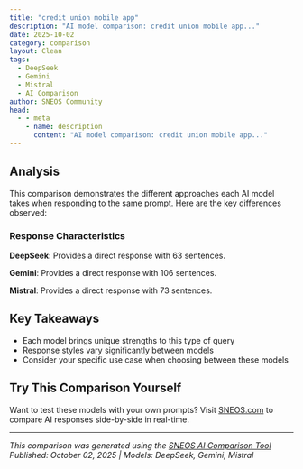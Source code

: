 ```yaml
---
title: "credit union mobile app"
description: "AI model comparison: credit union mobile app..."
date: 2025-10-02
category: comparison
layout: Clean
tags:
  - DeepSeek
  - Gemini
  - Mistral
  - AI Comparison
author: SNEOS Community
head:
  - - meta
    - name: description
      content: "AI model comparison: credit union mobile app..."
---
```


<ChatComparison
  title="credit union mobile app"
  prompt="credit union mobile app"
  :responses='{
    "DeepSeek": "Of course! Credit union mobile apps have become essential tools for members, offering convenience, security, and control over their finances. Here\u2019s a comprehensive breakdown of what you can expect from a modern credit union mobile app, including key features, benefits, and what to look for.\n\n### Key Features of a Top-Tier Credit Union Mobile App\n\nMost credit unions strive to offer a robust set of features that rival, and often exceed, those of large national banks.\n\n**1. Account Management \u0026 Transactions:**\n*   **View Balances \u0026 History:** Check checking, savings, loan, and credit card balances with real-time updates.\n*   **Transfer Funds:** Move money between your accounts at the credit union or to external accounts.\n*   **Mobile Check Deposit:** The flagship feature\u2014take a picture of a check to deposit it without visiting a branch.\n*   **Bill Pay:** Schedule and pay bills directly from the app.\n*   **e-Statements:** Access and download your monthly statements.\n\n**2. Payments \u0026 Transfers:**\n*   **Person-to-Person (P2P) Payments:** Send money instantly to friends and family using services like Zelle\u00AE, which is often integrated directly into the app.\n*   **Popmoney or Similar:** An alternative P2P system.\n*   **External Transfers:** Link accounts from other financial institutions to transfer funds in and out.\n\n**3. Security \u0026 Control:**\n*   **Biometric Login:** Use your fingerprint or face ID for quick and secure access.\n*   **Card Controls:** Instantly turn your debit or credit card on/off if it\u0027s misplaced.\n*   **Custom Alerts:** Set up real-time notifications for transactions, low balances, or large withdrawals.\n*   **Two-Factor Authentication (2FA):** An extra layer of security beyond just a password.\n\n**4. Loan \u0026 Account Services:**\n*   **Apply for Loans:** Start an application for auto loans, personal loans, mortgages, or credit cards directly from the app.\n*   **View Loan Details:** Check your payoff amount, payment due date, and interest rate.\n*   **Open New Accounts:** Apply for a new savings account, CD, or money market account.\n\n**5. Support \u0026 Tools:**\n*   **Find ATMs \u0026 Branches:** Use your phone\u0027s GPS to find surcharge-free ATMs (often through CO-OP or Allpoint networks) and branch locations.\n*   **In-App Messaging:** Securely message a credit union representative with questions.\n*   **Financial Management Tools:** Some apps offer budgeting features, spending insights, and financial health scores.\n*   **Cardless ATM Access:** Withdraw cash from an ATM using a code in your app instead of your physical card.\n\n---\n\n### Major Benefits of Using Your Credit Union\u0027s Mobile App\n\n*   **Convenience:** Banking is available 24/7 from anywhere. No more rushing to a branch before it closes.\n*   **Time-Saving:** Depositing a check or transferring money takes seconds, not minutes or hours.\n*   **Enhanced Security:** Features like card controls and instant alerts give you more power to prevent and detect fraud than with statement monitoring alone.\n*   **Saves Money:** Avoids fees for using out-of-network ATMs by helping you find in-network ones. Mobile deposit also saves on gas and time.\n*   **Direct Connection:** You often get a more personalized experience and direct access to support from an institution that knows you.\n\n---\n\n### What to Look For \u0026 Potential Drawbacks\n\nWhile most apps are excellent, there can be variations.\n\n**Things to Look For:**\n*   **User Reviews:** Check the Apple App Store or Google Play Store. Look for comments on reliability, ease of use, and feature availability.\n*   **Feature Set:** Does it have the specific features you need (e.g., Zelle\u00AE, card controls, budgeting tools)?\n*   **User Interface (UI):** Is the app intuitive, modern, and easy to navigate? A clunky app can be frustrating.\n\n**Potential Drawbacks (Varies by Credit Union):**\n*   **Smaller Tech Budgets:** Some smaller credit unions may have apps that are less polished or have fewer features than mega-banks like Chase or Bank of America.\n*   **Occasional Bugs:** Like any software, updates can sometimes introduce glitches.\n*   **Feature Lag:** They might be slightly slower to adopt the very latest fintech trends.\n\n---\n\n### Popular Credit Union App Platforms\n\nMany credit unions use third-party core processors that provide the underlying technology for their apps. You might recognize similar interfaces if your credit union uses one of these common platforms:\n\n*   **Digital Banking from Jack Henry** (e.g., Banno)\n*   **FiServ** (e.g., Architect, Mobiliti)\n*   **Q2 Platform**\n*   **Alkami**\n\n### Final Recommendation\n\n**If you are a member of a credit union, downloading and setting up their mobile app is highly recommended.** It is the single best way to manage your day-to-day finances with them. The convenience, security, and control it offers are invaluable.\n\n**To get started:**\n1.  Search for your credit union\u0027s name in the App Store (iOS) or Google Play Store (Android).\n2.  Download the official app.\n3.  Use your online banking credentials to log in. If you\u0027re not enrolled in online banking, you\u0027ll typically need to do that on their website first.\n4.  Take 10 minutes to explore the features, set up biometric login, and turn on transaction alerts.",
    "Gemini": "Okay, let\u0027s break down what\u0027s involved in a credit union mobile app.  I\u0027ll cover key features, security, development considerations, and more.\n\n**Core Functionality (What Users Expect):**\n\n*   **Account Access:**\n    *   **Balance Inquiry:** Checking current balances for all accounts (checking, savings, loans, credit cards, etc.).\n    *   **Transaction History:**  Detailed records of deposits, withdrawals, payments, and other activities.  Ideally, with search and filtering options (by date, amount, description).\n    *   **Account Details:**  Account numbers, routing numbers, interest rates (if applicable).\n    *   **Multi-Account Management:** Ability to easily switch between and manage multiple accounts held by the user.\n\n*   **Transfers:**\n    *   **Internal Transfers:** Moving money between the user\u0027s own accounts within the credit union.\n    *   **External Transfers:**  Sending money to accounts at other financial institutions (ACH transfers).  This typically requires initial setup and verification.\n    *   **Member-to-Member Transfers:** (If supported) Sending money to other members of the same credit union.\n    *   **Scheduled Transfers:** Setting up recurring transfers on a regular basis (e.g., weekly, monthly).\n\n*   **Bill Pay:**\n    *   **Adding Payees:**  Setting up companies and individuals to whom the user can pay bills.\n    *   **Making Payments:**  Scheduling one-time or recurring bill payments.\n    *   **Payment History:**  Tracking past bill payments.\n    *   **eBills (Optional):** Receiving electronic bills directly within the app.\n\n*   **Mobile Check Deposit:**\n    *   **Taking Photos of Checks:** Using the device\u0027s camera to capture images of the front and back of checks.\n    *   **Entering Check Information:** Inputting the check amount.\n    *   **Deposit Limits:**  Clearly displaying deposit limits.\n\n*   **Loan Payments:**\n    *   **Making Loan Payments:** Paying credit union loans (auto, personal, mortgage, etc.) directly from the app.\n    *   **Viewing Loan Details:**  Loan balances, interest rates, payment schedules.\n\n*   **Credit Card Management:** (If the Credit Union Offers Credit Cards)\n    *   **Viewing Credit Card Balance and Transaction History.**\n    *   **Making Payments to Credit Card.**\n    *   **Lock/Unlock Card:** Quickly disable a lost or stolen card.\n    *   **Requesting a new card.**\n    *   **Viewing Credit Card Rewards Balance.**\n\n*   **ATM/Branch Locator:**\n    *   **Finding Nearby ATMs and Branches:** Using the device\u0027s GPS to locate nearby ATMs and branch locations.\n    *   **Viewing Branch Hours and Contact Information.**\n    *   **Mapping Directions:**  Providing directions to the selected ATM or branch.\n\n*   **Contact Information:**\n    *   **Access to Credit Union Phone Numbers and Email Addresses.**\n    *   **Secure Messaging (Optional):**  Ability to send and receive secure messages with credit union representatives.\n\n*   **Profile Management:**\n    *   **Updating Contact Information:** Changing address, phone number, email address.\n    *   **Password Management:**  Changing passwords and setting up security questions.\n    *   **Notification Preferences:**  Customizing the types of notifications received (e.g., low balance alerts, transaction alerts).\n\n**Important Features and Considerations:**\n\n*   **Security:** This is paramount!\n    *   **Encryption:**  End-to-end encryption of all data transmitted between the app and the credit union\u0027s servers.\n    *   **Multi-Factor Authentication (MFA):** Requiring users to provide multiple forms of authentication (e.g., password \u002B one-time code sent to their phone) to log in.  Biometric authentication (fingerprint, face ID) can also be used.\n    *   **Secure Storage:**  Securely storing sensitive data on the device (e.g., using the device\u0027s secure enclave).\n    *   **Session Management:**  Automatically logging users out after a period of inactivity.\n    *   **Fraud Detection:** Implementing systems to detect and prevent fraudulent activity.\n    *   **Regular Security Audits:**  Conducting regular security audits to identify and address vulnerabilities.\n    *   **Device Registration:** Linking the app to a specific device to prevent unauthorized access.\n\n*   **User Experience (UX):**\n    *   **Intuitive Navigation:**  Easy to navigate and find the features users need.\n    *   **Clean and Modern Design:**  Visually appealing and easy to read.\n    *   **Accessibility:**  Designing the app to be accessible to users with disabilities (e.g., screen reader compatibility).\n    *   **Personalization:**  Allowing users to customize the app to their preferences (e.g., setting a preferred account).\n    *   **Fast Loading Times:**  Optimizing the app for performance to ensure fast loading times.\n\n*   **Notifications:**\n    *   **Push Notifications:**  Sending timely notifications to users (e.g., low balance alerts, transaction confirmations).\n    *   **Customizable Notifications:**  Allowing users to choose which notifications they want to receive.\n\n*   **Integration with Core Banking System:**\n    *   The mobile app must seamlessly integrate with the credit union\u0027s core banking system to access account information and process transactions. This is a *critical* component.\n\n*   **Platform Support:**\n    *   **iOS:**  Developing the app for iPhones and iPads.\n    *   **Android:**  Developing the app for Android phones and tablets.\n    *   **Native vs. Hybrid:**\n        *   **Native:**  Developed specifically for each platform (iOS and Android) using their respective languages (Swift/Objective-C for iOS, Kotlin/Java for Android).  Offers the best performance and access to device features.\n        *   **Hybrid:**  Developed using web technologies (HTML, CSS, JavaScript) and then wrapped in a native container.  Can be more cost-effective to develop for both platforms, but may sacrifice some performance and access to device features.\n\n*   **Compliance:**\n    *   **Regulations:**  Complying with all applicable regulations, such as those related to data privacy (e.g., GDPR, CCPA), security, and accessibility.\n    *   **Accessibility Standards:** Following standards such as WCAG to ensure accessibility for users with disabilities.\n\n*   **Development Process:**\n    *   **Agile Development:**  Using an agile development methodology to allow for flexibility and iterative improvements.\n    *   **Testing:**  Thoroughly testing the app on different devices and operating systems to ensure quality and stability.\n    *   **Version Control:**  Using version control systems (e.g., Git) to manage the codebase.\n\n*   **Maintenance and Updates:**\n    *   **Regular Updates:**  Providing regular updates to fix bugs, add new features, and improve security.\n    *   **Monitoring:**  Monitoring the app for performance issues and security threats.\n\n**Development Options:**\n\n*   **In-House Development:**  Hiring a team of developers to build and maintain the app.  This gives the credit union the most control, but can be expensive.\n*   **Outsourcing:**  Hiring a third-party development company to build and maintain the app.  This can be more cost-effective than in-house development, but requires careful selection of a reputable vendor.\n*   **Working with a Core Banking Provider:** Many core banking system providers offer mobile banking apps as part of their suite of services. This often ensures tight integration.\n\n**Key Questions to Ask a Vendor (if outsourcing):**\n\n*   **Security Expertise:**  What security measures do you have in place to protect user data?  Are you PCI DSS compliant (if handling credit card information)?  Do you conduct penetration testing?\n*   **Experience with Financial Institutions:**  Have you developed mobile apps for other credit unions or banks?  Can you provide references?\n*   **Integration Capabilities:**  How will you integrate the app with our core banking system?\n*   **Platform Support:**  Do you support both iOS and Android?\n*   **Maintenance and Support:**  What is your process for ongoing maintenance and support?  What are your service level agreements (SLAs)?\n*   **Development Process:** What development methodologies do you use?\n*   **Cost:**  What is the total cost of development and maintenance?\n\n**In Summary:**\n\nA credit union mobile app is a complex project that requires careful planning, execution, and ongoing maintenance. Security, user experience, and integration with the core banking system are critical considerations.  Whether developing in-house or outsourcing, it\u0027s essential to choose a team with the expertise and experience to deliver a secure, reliable, and user-friendly app that meets the needs of the credit union\u0027s members.\n",
    "Mistral": "Creating a mobile app for a credit union involves several key features and considerations to ensure it meets the needs of members and provides a seamless user experience. Here are some essential components and best practices for developing a credit union mobile app:\n\n### Key Features:\n\n1. **Account Management:**\n   - **View Account Balances:** Allow members to check their account balances in real-time.\n   - **Transaction History:** Provide a detailed history of transactions.\n   - **Account Alerts:** Set up alerts for low balances, large transactions, or suspicious activity.\n\n2. **Bill Pay:**\n   - **Pay Bills:** Enable members to pay bills directly from the app.\n   - **Schedule Payments:** Allow scheduling of future payments.\n   - **Payment History:** Keep a record of past payments.\n\n3. **Mobile Deposit:**\n   - **Check Deposit:** Allow members to deposit checks by taking photos of them.\n   - **Deposit Limits:** Set daily or monthly deposit limits.\n\n4. **Transfers:**\n   - **Internal Transfers:** Enable transfers between different accounts within the credit union.\n   - **External Transfers:** Allow transfers to and from external bank accounts.\n\n5. **Loan Management:**\n   - **View Loan Details:** Provide information on loan balances, payment schedules, and interest rates.\n   - **Make Loan Payments:** Allow members to make payments towards their loans.\n\n6. **Security Features:**\n   - **Biometric Authentication:** Use fingerprint or facial recognition for login.\n   - **Two-Factor Authentication:** Add an extra layer of security.\n   - **Fraud Alerts:** Notify members of any suspicious activity.\n\n7. **Customer Support:**\n   - **Live Chat:** Offer real-time support through chat.\n   - **FAQs:** Provide a comprehensive list of frequently asked questions.\n   - **Contact Information:** Easy access to contact details for the credit union.\n\n8. **Branch and ATM Locator:**\n   - **Find Nearby Branches:** Help members locate the nearest branch.\n   - **ATM Locator:** Provide a map of nearby ATMs.\n\n9. **Personal Financial Management (PFM):**\n   - **Budgeting Tools:** Help members create and manage budgets.\n   - **Spending Analysis:** Provide insights into spending habits.\n   - **Goal Setting:** Allow members to set financial goals and track progress.\n\n10. **Notifications and Alerts:**\n    - **Customizable Alerts:** Allow members to set up alerts for various activities.\n    - **Push Notifications:** Send important updates and reminders.\n\n### Best Practices:\n\n1. **User-Friendly Interface:**\n   - Ensure the app is intuitive and easy to navigate.\n   - Use clear and concise language.\n   - Provide a consistent design across all screens.\n\n2. **Performance and Reliability:**\n   - Ensure the app loads quickly and performs well under various network conditions.\n   - Regularly update the app to fix bugs and improve performance.\n\n3. **Security:**\n   - Implement robust security measures to protect member data.\n   - Regularly update security protocols to address new threats.\n\n4. **Compliance:**\n   - Ensure the app complies with all relevant financial regulations and standards.\n   - Regularly audit the app for compliance.\n\n5. **Feedback and Updates:**\n   - Collect user feedback to identify areas for improvement.\n   - Regularly update the app with new features and enhancements.\n\n6. **Integration:**\n   - Ensure seamless integration with the credit union\u0027s existing systems and databases.\n   - Use APIs to connect with third-party services if necessary.\n\n### Development Process:\n\n1. **Planning and Design:**\n   - Define the scope and features of the app.\n   - Create wireframes and prototypes.\n   - Conduct user testing to gather feedback.\n\n2. **Development:**\n   - Choose the appropriate technology stack (e.g., native vs. hybrid).\n   - Develop the app in phases, starting with core features.\n   - Conduct thorough testing at each stage.\n\n3. **Deployment:**\n   - Launch the app on both iOS and Android platforms.\n   - Monitor the app\u0027s performance and user feedback post-launch.\n\n4. **Maintenance:**\n   - Provide ongoing support and updates.\n   - Address any issues or bugs promptly.\n\nBy focusing on these features and best practices, a credit union can develop a mobile app that enhances member engagement, improves financial management, and provides a secure and convenient banking experience."
  }'
  published-date="09:14"
/>

## Analysis

This comparison demonstrates the different approaches each AI model takes when responding to the same prompt. Here are the key differences observed:

### Response Characteristics

**DeepSeek**: Provides a direct response with 63 sentences. 

**Gemini**: Provides a direct response with 106 sentences. 

**Mistral**: Provides a direct response with 73 sentences. 

## Key Takeaways

- Each model brings unique strengths to this type of query
- Response styles vary significantly between models
- Consider your specific use case when choosing between these models

## Try This Comparison Yourself

Want to test these models with your own prompts? Visit [SNEOS.com](https://sneos.com) to compare AI responses side-by-side in real-time.

---

*This comparison was generated using the [SNEOS AI Comparison Tool](https://sneos.com)*
*Published: October 02, 2025 | Models: DeepSeek, Gemini, Mistral*
